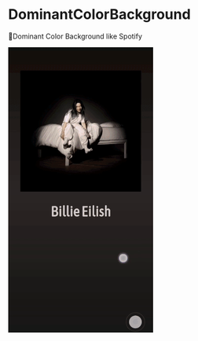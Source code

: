 # DominantColorBackground
🌈Dominant Color Background like Spotify

![](https://github.com/betulnecanli/DominantColorBackground/blob/master/source/spotify.gif?raw=true) 
